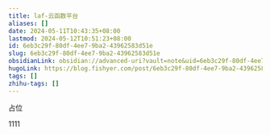 ```yaml
---
title: laf-云函数平台
aliases: []
date: 2024-05-11T10:43:35+08:00
lastmod: 2024-05-12T10:51:23+08:00
id: 6eb3c29f-80df-4ee7-9ba2-43962583d51e
slug: 6eb3c29f-80df-4ee7-9ba2-43962583d51e
obsidianLink: obsidian://advanced-uri?vault=note&uid=6eb3c29f-80df-4ee7-9ba2-43962583d51e
hugoLink: https://blog.fishyer.com/post/6eb3c29f-80df-4ee7-9ba2-43962583d51e/
tags: []
zhihu-tags: []
---
```


占位

1111